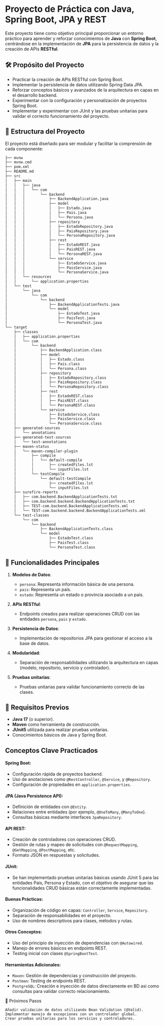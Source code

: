 # Proyecto de Práctica con Java, Spring Boot, JPA y REST

Este proyecto tiene como objetivo principal proporcionar un entorno práctico para aprender y reforzar conocimientos de **Java** con **Spring Boot**, centrándose en la implementación de **JPA** para la persistencia de datos y la creación de APIs **RESTful**.

## 🛠️ Propósito del Proyecto

- Practicar la creación de APIs RESTful con Spring Boot.
- Implementar la persistencia de datos utilizando Spring Data JPA.
- Reforzar conceptos básicos y avanzados de la arquitectura en capas en el desarrollo backend.
- Experimentar con la configuración y personalización de proyectos Spring Boot.
- Implementar y experimentar con JUnit y las pruebas unitarias para validar el correcto funcionamiento del proyecto.

## 📂 Estructura del Proyecto

El proyecto está diseñado para ser modular y facilitar la comprensión de cada componente:

```bash
├── mvnw
├── mvnw.cmd
├── pom.xml
├── README.md
├── src
│   ├── main
│   │   ├── java
│   │   │   └── com
│   │   │       └── backend
│   │   │           ├── BackendApplication.java
│   │   │           ├── model
│   │   │           │   ├── Estado.java
│   │   │           │   ├── Pais.java
│   │   │           │   └── Persona.java
│   │   │           ├── repository
│   │   │           │   ├── EstadoRepository.java
│   │   │           │   ├── PaisRepository.java
│   │   │           │   └── PersonaRepository.java
│   │   │           ├── rest
│   │   │           │   ├── EstadoREST.java
│   │   │           │   ├── PaisREST.java
│   │   │           │   └── PersonaREST.java
│   │   │           └── service
│   │   │               ├── EstadoService.java
│   │   │               ├── PaisService.java
│   │   │               └── PersonaService.java
│   │   └── resources
│   │       └── application.properties
│   └── test
│       └── java
│           └── com
│               └── backend
│                   ├── BackendApplicationTests.java
│                   └── model
│                       ├── EstadoTest.java
│                       ├── PaisTest.java
│                       └── PersonaTest.java
└── target
    ├── classes
    │   ├── application.properties
    │   └── com
    │       └── backend
    │           ├── BackendApplication.class
    │           ├── model
    │           │   ├── Estado.class
    │           │   ├── Pais.class
    │           │   └── Persona.class
    │           ├── repository
    │           │   ├── EstadoRepository.class
    │           │   ├── PaisRepository.class
    │           │   └── PersonaRepository.class
    │           ├── rest
    │           │   ├── EstadoREST.class
    │           │   ├── PaisREST.class
    │           │   └── PersonaREST.class
    │           └── service
    │               ├── EstadoService.class
    │               ├── PaisService.class
    │               └── PersonaService.class
    ├── generated-sources
    │   └── annotations
    ├── generated-test-sources
    │   └── test-annotations
    ├── maven-status
    │   └── maven-compiler-plugin
    │       ├── compile
    │       │   └── default-compile
    │       │       ├── createdFiles.lst
    │       │       └── inputFiles.lst
    │       └── testCompile
    │           └── default-testCompile
    │               ├── createdFiles.lst
    │               └── inputFiles.lst
    ├── surefire-reports
    │   ├── com.backend.BackendApplicationTests.txt
    │   ├── com.backend.backend.BackendApplicationTests.txt
    │   ├── TEST-com.backend.BackendApplicationTests.xml
    │   └── TEST-com.backend.backend.BackendApplicationTests.xml
    └── test-classes
        └── com
            └── backend
                ├── BackendApplicationTests.class
                └── model
                    ├── EstadoTest.class
                    ├── PaisTest.class
                    └── PersonaTest.class
```

## 🚀 Funcionalidades Principales

1. **Modelos de Datos**:
   - `persona`: Representa información básica de una persona.
   - `pais`: Representa un país.
   - `estado`: Representa un estado o provincia asociado a un país.

2. **APIs RESTful**:
   - Endpoints creados para realizar operaciones CRUD con las entidades `persona`, `pais` y `estado`.

3. **Persistencia de Datos**:
   - Implementación de repositorios JPA para gestionar el acceso a la base de datos.

4. **Modularidad**:
   - Separación de responsabilidades utilizando la arquitectura en capas (modelo, repositorio, servicio y controlador).

5. **Pruebas unitarias**:
   - Pruebas unitarias para validar funcionamiento correcto de las clases.

## 📌 Requisitos Previos

- **Java 17** (o superior).
- **Maven** como herramienta de construcción.
- **JUnit5** utilizada para realizar pruebas unitarias.
- Conocimientos básicos de Java y Spring Boot.

## Conceptos Clave Practicados

#### Spring Boot:
- Configuración rápida de proyectos backend.
- Uso de anotaciones como `@RestController`, `@Service`, y `@Repository`.
- Configuración de propiedades en `application.properties`.

#### JPA (Java Persistence API):
- Definición de entidades con `@Entity`.
- Relaciones entre entidades (por ejemplo, `@OneToMany`, `@ManyToOne`).
- Consultas básicas mediante interfaces `JpaRepository`.

#### API REST:
- Creación de controladores con operaciones CRUD.
- Gestión de rutas y mapeo de solicitudes con `@RequestMapping`, `@GetMapping`, `@PostMapping`, etc.
- Formato JSON en respuestas y solicitudes.

#### JUnit:
- Se han implementado pruebas unitarias básicas usando JUnit 5 para las entidades Pais, Persona y Estado, con el objetivo de asegurar que las funcionalidades CRUD básicas están correctamente implementadas.

#### Buenas Prácticas:
- Organización de código en capas: `Controller`, `Service`, `Repository`.
- Separación de responsabilidades en el proyecto.
- Uso de nombres descriptivos para clases, métodos y rutas.

#### Otros Conceptos:
- Uso del principio de inyección de dependencias con `@Autowired`.
- Manejo de errores básicos en endpoints REST.
- Testing inicial con clases `@SpringBootTest`.

#### Herramientas Adicionales:
- `Maven`: Gestión de dependencias y construcción del proyecto.
- `Postman`: Testing de endpoints REST.
- `PostgreSQL`: Creación e inyección de datos directamente en BD asi como consultas para validar correcto relacionamiento.


🧩 Próximos Pasos

    Añadir validación de datos utilizando Bean Validation (@Valid).
    Implementar manejo de excepciones con un controlador global.
    Crear pruebas unitarias para los servicios y controladores.
